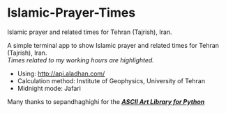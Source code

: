 # Islamic-Prayer-Times
Islamic prayer and related times for Tehran (Tajrish), Iran.

A simple terminal app to show Islamic prayer and related times for Tehran (Tajrish), Iran.    
_Times related to my working hours are highlighted._    
* Using: http://api.aladhan.com/  
* Calculation method: Institute of Geophysics, University of Tehran     
* Midnight mode: Jafari  

Many thanks to sepandhaghighi for the [**_ASCII Art Library for Python_**](https://github.com/sepandhaghighi/art)   

